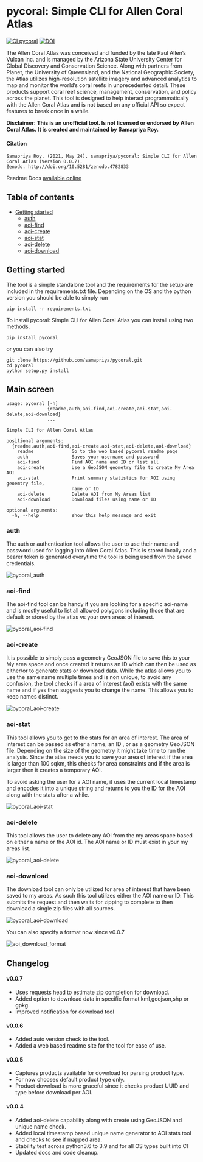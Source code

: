 # pycoral: Simple CLI for Allen Coral Atlas

[![CI pycoral](https://github.com/samapriya/pycoral/actions/workflows/package_ci.yml/badge.svg)](https://github.com/samapriya/pycoral/actions/workflows/package_ci.yml)
[![DOI](https://zenodo.org/badge/DOI/10.5281/zenodo.4782833.svg)](https://doi.org/10.5281/zenodo.4782833)

The Allen Coral Atlas was conceived and funded by the late Paul Allen’s Vulcan Inc. and is managed by the Arizona State University Center for Global Discovery and Conservation Science. Along with partners from Planet, the University of Queensland, and the National Geographic Society, the Atlas utilizes high-resolution satellite imagery and advanced analytics to map and monitor the world’s coral reefs in unprecedented detail. These products support coral reef science, management, conservation, and policy across the planet. This tool is designed to help interact programmatically with the Allen Coral Atlas and is not based on any official API so expect features to break once in a while.

**Disclaimer: This is an unofficial tool. Is not licensed or endorsed by Allen Coral Atlas. It is created and maintained by Samapriya Roy.**

#### Citation

```
Samapriya Roy. (2021, May 24). samapriya/pycoral: Simple CLI for Allen Coral Atlas (Version 0.0.7).
Zenodo. http://doi.org/10.5281/zenodo.4782833
```

Readme Docs [available online](https://samapriya.github.io/pycoral)

## Table of contents
* [Getting started](#getting-started)
    * [auth](#auth)
    * [aoi-find](#aoi-find)
    * [aoi-create](#aoi-create)
    * [aoi-stat](#aoi-stat)
    * [aoi-delete](#aoi-delete)
    * [aoi-download](#aoi-download)

## Getting started
The tool is a simple standalone tool and the requirements for the setup are included in the requirements.txt file. Depending on the OS and the python version you should be able to simply run

```pip install -r requirements.txt```

To install pycoral: Simple CLI for Allen Coral Atlas you can install using two methods.

```
pip install pycoral
```

or you can also try

```
git clone https://github.com/samapriya/pycoral.git
cd pycoral
python setup.py install
```

## Main screen

```
usage: pycoral [-h]
               {readme,auth,aoi-find,aoi-create,aoi-stat,aoi-delete,aoi-download}
               ...

Simple CLI for Allen Coral Atlas

positional arguments:
  {readme,auth,aoi-find,aoi-create,aoi-stat,aoi-delete,aoi-download}
    readme              Go to the web based pycoral readme page
    auth                Saves your username and password
    aoi-find            Find AOI name and ID or list all
    aoi-create          Use a GeoJSON geometry file to create My Area AOI
    aoi-stat            Print summary statistics for AOI using geoemtry file,
                        name or ID
    aoi-delete          Delete AOI from My Areas list
    aoi-download        Download files using name or ID

optional arguments:
  -h, --help            show this help message and exit
```

### auth
The auth or authentication tool allows the user to use their name and password used for logging into Allen Coral Atlas. This is stored locally and a bearer token is generated everytime the tool is being used from the saved credentials.

![pycoral_auth](https://user-images.githubusercontent.com/6677629/118433326-5d397000-b6a0-11eb-9078-905064bcd244.gif)

### aoi-find
The aoi-find tool can be handy if you are looking for a specific aoi-name and is mostly useful to list all allowed polygons including those that are default or stored by the atlas vs your own areas of interest.

![pycoral_aoi-find](https://user-images.githubusercontent.com/6677629/118433340-6296ba80-b6a0-11eb-83f3-e2376f4fa5a6.gif)

### aoi-create
It is possible to simply pass a geometry GeoJSON file to save this to your My area space and once created it returns an ID which can then be used as either/or to generate stats or download data. While the atlas allows you to use the same name multiple times and is non unique, to avoid any confusion, the tool checks if a area of interest (aoi) exists with the same name and if yes then suggests you to change the name. This allows you to keep names distinct.

![pycoral_aoi-create](https://user-images.githubusercontent.com/6677629/118433354-69bdc880-b6a0-11eb-94d8-312a725fa29e.gif)

### aoi-stat
This tool allows you to get to the stats for an area of interest. The area of interest can be passed as ether a name, an ID , or as a geometry GeoJSON file. Depending on the size of the geometry it might take time to run the analysis. Since the atlas needs you to save your area of interest if the area is larger than 100 sqkm, this checks for area constraints and if the area is larger then it creates a temporary AOI.

To avoid asking the user for a AOI name, it uses the current local timestamp and encodes it into a unique string and returns to you the ID for the AOI along with the stats after a while.

![pycoral_aoi-stat](https://user-images.githubusercontent.com/6677629/118433364-6fb3a980-b6a0-11eb-9387-2495ae185b45.gif)

### aoi-delete
This tool allows the user to delete any AOI from the my areas space based on either a name or the AOI id. The AOI name or ID must exist in your my areas list.

![pycoral_aoi-delete](https://user-images.githubusercontent.com/6677629/118433379-780be480-b6a0-11eb-8420-33708e4bac6a.gif)

### aoi-download
The download tool can only be utilized for area of interest that have been saved to my areas. As such this tool utilizes either the AOI name or ID. This submits the request and then waits for zipping to complete to then download a single zip files with all sources.

![pycoral_aoi-download](https://user-images.githubusercontent.com/6677629/118433385-7e9a5c00-b6a0-11eb-87cd-d84b81960757.gif)

You can also specify a format now since v0.0.7

![aoi_download_format](https://user-images.githubusercontent.com/6677629/119296374-6b4a3c00-bc1e-11eb-85d9-df5f476dbbf7.gif)


## Changelog

#### v0.0.7
- Uses requests head to estimate zip completion for download.
- Added option to download data in specific format kml,geojson,shp or gpkg.
- Improved notification for download tool

#### v0.0.6
- Added auto version check to the tool.
- Added a web based readme site for the tool for ease of use.

#### v0.0.5
- Captures products available for download for parsing product type.
- For now chooses default product type only.
- Product download is more graceful since it checks product UUID and type before download per AOI.

#### v0.0.4
- Added aoi-delete capability along with create using GeoJSON and unique name check.
- Added local timestamp based unique name generator to AOI stats tool and checks to see if mapped area.
- Stability test across python3.6 to 3.9 and for all OS types built into CI
- Updated docs and code cleanup.
